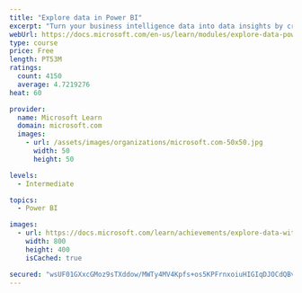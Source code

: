 ```yaml
---
title: "Explore data in Power BI"
excerpt: "Turn your business intelligence data into data insights by creating and configuring Power BI dashboards."
webUrl: https://docs.microsoft.com/en-us/learn/modules/explore-data-power-bi/
type: course
price: Free
length: PT53M
ratings:
  count: 4150
  average: 4.7219276
heat: 60

provider:
  name: Microsoft Learn
  domain: microsoft.com
  images:
    - url: /assets/images/organizations/microsoft.com-50x50.jpg
      width: 50
      height: 50

levels:
  - Intermediate

topics:
  - Power BI

images:
  - url: https://docs.microsoft.com/learn/achievements/explore-data-with-power-bi-desktop-social.png
    width: 800
    height: 400
    isCached: true

secured: "wsUF01GXxcGMoz9sTXddow/MWTy4MV4Kpfs+os5KPFrnxoiuHIGIqDJOCdQBv4YaAUdVnpQyMCmCtVj42+GjxrbC6UTp9UQGDVutjTciEQhpVNHAbB+gct/0+DtDKBLXZnuThcrciJKHYEmQxkGkfor2UaF3apVSBtlcJIKlHlBx0CtJNTKXHkairtxWW/6dcT+Q7i09d2ojiqhS1BzXn60B4oe8CyZasr3sITuZLnl9PbMOY1iaj5cVFGaPvlZIRG8YFMr4RGqa+GoOSqLtM5rXtLpSvoJuscNaZ+OYH7UlLWjinh6oQSOSR1ZuEXxrlG5GxWUP1lsi8yCgbctK9mfO5/rHOLhuW1K/3wH+l0+In+Oy5njeix/CvW+AOj41Lg2q5bbcZSgvwuy7uIZGYWlgnzLY8KT705wNYQoOGfc=;aUsKt823a4dpkKygOV/TSQ=="
---
```


